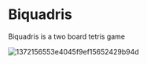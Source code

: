 # Biquadris
Biquadris is a two board tetris game

![1372156553e4045f9ef15652429b94d](https://github.com/junlin0902/Biquadris/assets/118623321/261f3093-d7af-43c0-8017-90ebb1ea2844)
